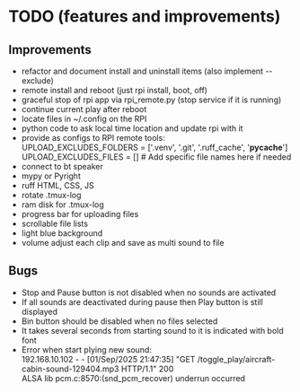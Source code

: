 # TODO (features and improvements)

## Improvements


- refactor and document install and uninstall items (also implement --exclude)
- remote install and reboot (just rpi install, boot, off)
- graceful stop of rpi app via rpi_remote.py (stop service if it is running)
- continue current play after reboot
- locate files in ~/.config on the RPI
- python code to ask local time location and update rpi with it
- provide as configs to RPI remote tools:<br>
UPLOAD_EXCLUDES_FOLDERS = ['.venv', '.git', '.ruff_cache', '__pycache__']<br>
UPLOAD_EXCLUDES_FILES = []  # Add specific file names here if needed
- connect to bt speaker
- mypy or Pyright
- ruff HTML, CSS, JS
- rotate .tmux-log
- ram disk for .tmux-log
- progress bar for uploading files
- scrollable file lists
- light blue background
- volume adjust each clip and save as multi sound to file

## Bugs

- Stop and Pause button is not disabled when no sounds are activated
- If all sounds are deactivated during pause then Play button is still displayed
- Bin button should be disabled when no files selected
- It takes several seconds from starting sound to it is indicated with bold font
- Error when start plying new sound:<br>
192.168.10.102 - - [01/Sep/2025 21:47:35] "GET /toggle_play/aircraft-cabin-sound-129404.mp3 HTTP/1.1" 200<br>
ALSA lib pcm.c:8570:(snd_pcm_recover) underrun occurred
